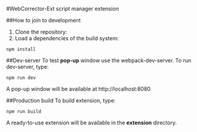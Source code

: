 #WebCorrector-Ext
script manager extension

##How to join to development
1. Clone the repository:
2. Load a dependencies of the build system:
```
npm install
```

##Dev-server
To test **pop-up** window use the webpack-dev-server.
To run dev-server, type:
```
npm run dev
```
A pop-up window will be available at http://localhost:8080

##Production build
To build extension, type:
```
npm run build
```
A ready-to-use extension will be available in the **extension** directory.